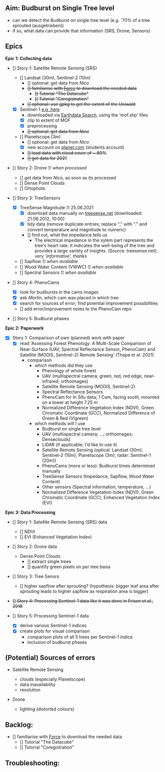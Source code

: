 ## Aim: Budburst on Single Tree level
- can we detect the Budburst on single tree level (e.g. '70% of a tree sprouted (ausgetrieben))
- if so, what data can provide that information (SRS; Drone; Sensors)

## Epics

**Epic 1: Collecting data**

- [] Story 1: Satellite Remote Sensing (SRS)
  - [] Landsat (30m), Sentinel-2 (10m)
    - [] optional: get data from *Nico*
    - <del> [] familiarise with [Force](https://force-eo.readthedocs.io/en/latest/howto/index.html) to download the needed data </del>
      -  <del> [] Tutorial "The Datacube" </del>
      - <del> [] Tutorial "Coregistration" </del>
    - <del> [] optional: use gpkg to get the extent of the Uniwald </del>
  - [x] Sentinel-1 [e.g. here](https://scihub.copernicus.eu/)
    - downloaded via [Earthdata Search](https://search.earthdata.nasa.gov/search), using the 'mof.shp' files
    - [x] clip to extent of MOF
    - [x] preprocessing
    - <del> [] optional: get data from *Nico* </del>
  - [] Planetscope (3m)
    - [] optional: get data from *Nico*
    - [x] new account on [planet.com](https://www.planet.com/) (students account)
    - <del> [] load data with cloud cover of ~ 80% </del>
    - <del> [] get data for 2021 </del>

- [] Story 2: Drone :alarm_clock: *when processed*
  - [] get data from *Nico*, as soon as its processed
  - [] Dense Point Clouds
  - [] Ortophoto

- [] Story 3: TreeSensors
  - [x] TreeSense Magnitude :alarm_clock: 25.06.2021
    - [x] download data manually on [treesense.net](https://login.treesense.net/home/) (downloaded: 21.06.2012, 10:00)
    - [x] tidy data (remove duplicate entries; replace "," with "." and convert temperature and magnitude to numeric)
    - [] find out, what the impedance tells us
        - The electrical impedance in the xylem part represents the tree's heart rate. It indicates the well-being of the tree and provides a large variety of insights. (Source: treesense.net); *very 'informative', thanks*
  - [] Sapflow :alarm_clock: *when available*
  - [] Wood Water Content (VWWC) :alarm_clock: *when available*
  - [] Spectral Sensors :alarm_clock: *when available*
 
- [] Story 4: PhenoCams
  - [x] look for budbursts in the cams images
  - [x] ask *Martin*, which cam was placed in which tree
  - [x] search for sources of error; find potential improvement possibilities
  - [] add error/improvement notes to the PhenoCam repo
  
- [] Story 5: Budburst phases

**Epic 2: Paperwork**
 
- [x] Story 1: Comparison of own (planned) work with paper
  - [x] read 'Assessing Forest Phenology: A Multi-Scale Comparison of Near-Surface (UAV, Spectral Reﬂectance Sensor, PhenoCam) and Satellite (MODIS, Sentinel-2) Remote Sensing' (Thapa et al. 2021)
      - comparison
          - which methods did they use
              - Phenology of whole forest
              - UAV (multispectral camera; green, red, red edge, near-infrared; orthoimages)
              - Satellite Remote Sensing (MODIS, Sentinel-2)
              - Spectral Reflectance Sensors
              - PhenoCam for In Situ data; 1 Cam, facing south, mounted on a tower at height 7.25 m
              - Normalized Difference Vegetation Index (NDVI), Green Chromatic Coordinate (GCC), Normalized Difference of Green & Red (VIgreen)
          - which methods will I use
              - Budburst on single tree level
              - UAV (multispectral camera; ...; orthoimages; Denseclouds)
              - LiDAR (if applicable; I'd like to use it)
              - Satellite Remote Sensing (optical: Landsat (30m), Sentinel-2 (10m), Planetscope (3m); radar: Sentinel-1 (20m))
              - PhenoCams (more or less): Budburst times determined manually
              - TreeSense Sensors (Impedance, Sapflow, Wood Water Content)
              - Other sensors (Spectral information, temperature, ...)
              - Normalized Difference Vegetation Index (NDVI), Green Chromatic Coordinate (GCC), Enhanced Vegetation Index (EVI)

**Epic 3: Data Processing**

- [] Story 1: Satellite Remote Sensing (SRS) data
  - [] NDVI
  - [] EVI (Enhanced Vegetation Index)

- [] Story 2: Drone data
  - Dense Point Clouds
    - [] extract single trees
    - [] quantify green pixels on per tree basis
  
- [] Story 3: Tree Senors
  - [] higher sapflow after sprouting? (hypothesis: bigger leaf area after sprouting leads to higher sapflow as respiration area is bigger)
  
- <del> [] Story 4: Processing Sentinel-1 data like it was done in Frison et al., 2018 </del>

- [] Story 5: Processing Sentinel-1 data
  - [x] derive various Sentinel-1 indices
  - [x] create plots for visual comparison
      - comparison plots of all 5 trees per Sentinel-1 indice
      - inclusion of budburst phases
 
## (Potential) Sources of errors

- Satellite Remote Sensing
  - clouds (especially Planetscope)
  - data inavailability
  - resolution
 
- Drone
  - lighting (distorted colours)

## Backlog:

- [] familiarise with [Force](https://force-eo.readthedocs.io/en/latest/howto/index.html) to download the needed data </del>
    - [] Tutorial "The Datacube" </del>
    - [] Tutorial "Coregistration"

## Troubleshooting:
